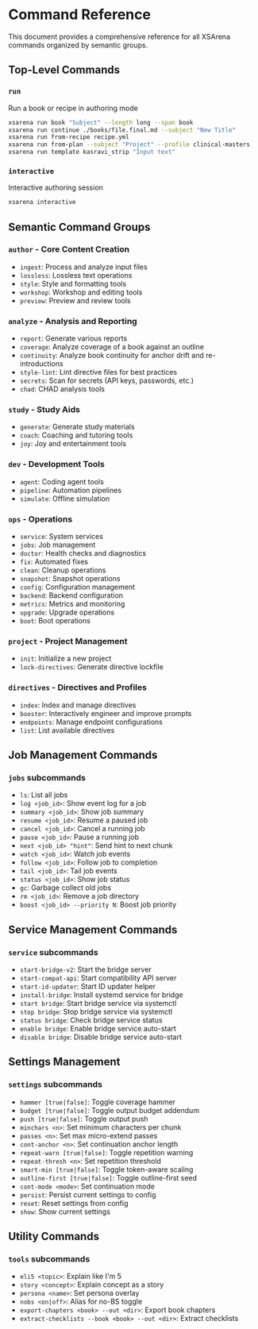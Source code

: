 # Command Reference

This document provides a comprehensive reference for all XSArena commands organized by semantic groups.

## Top-Level Commands

### `run`
Run a book or recipe in authoring mode
```bash
xsarena run book "Subject" --length long --span book
xsarena run continue ./books/file.final.md --subject "New Title"
xsarena run from-recipe recipe.yml
xsarena run from-plan --subject "Project" --profile clinical-masters
xsarena run template kasravi_strip "Input text"
```

### `interactive`
Interactive authoring session
```bash
xsarena interactive
```

## Semantic Command Groups

### `author` - Core Content Creation
- `ingest`: Process and analyze input files
- `lossless`: Lossless text operations
- `style`: Style and formatting tools
- `workshop`: Workshop and editing tools
- `preview`: Preview and review tools

### `analyze` - Analysis and Reporting
- `report`: Generate various reports
- `coverage`: Analyze coverage of a book against an outline
- `continuity`: Analyze book continuity for anchor drift and re-introductions
- `style-lint`: Lint directive files for best practices
- `secrets`: Scan for secrets (API keys, passwords, etc.)
- `chad`: CHAD analysis tools

### `study` - Study Aids
- `generate`: Generate study materials
- `coach`: Coaching and tutoring tools
- `joy`: Joy and entertainment tools

### `dev` - Development Tools
- `agent`: Coding agent tools
- `pipeline`: Automation pipelines
- `simulate`: Offline simulation

### `ops` - Operations
- `service`: System services
- `jobs`: Job management
- `doctor`: Health checks and diagnostics
- `fix`: Automated fixes
- `clean`: Cleanup operations
- `snapshot`: Snapshot operations
- `config`: Configuration management
- `backend`: Backend configuration
- `metrics`: Metrics and monitoring
- `upgrade`: Upgrade operations
- `boot`: Boot operations

### `project` - Project Management
- `init`: Initialize a new project
- `lock-directives`: Generate directive lockfile

### `directives` - Directives and Profiles
- `index`: Index and manage directives
- `booster`: Interactively engineer and improve prompts
- `endpoints`: Manage endpoint configurations
- `list`: List available directives

## Job Management Commands

### `jobs` subcommands
- `ls`: List all jobs
- `log <job_id>`: Show event log for a job
- `summary <job_id>`: Show job summary
- `resume <job_id>`: Resume a paused job
- `cancel <job_id>`: Cancel a running job
- `pause <job_id>`: Pause a running job
- `next <job_id> "hint"`: Send hint to next chunk
- `watch <job_id>`: Watch job events
- `follow <job_id>`: Follow job to completion
- `tail <job_id>`: Tail job events
- `status <job_id>`: Show job status
- `gc`: Garbage collect old jobs
- `rm <job_id>`: Remove a job directory
- `boost <job_id> --priority N`: Boost job priority

## Service Management Commands

### `service` subcommands
- `start-bridge-v2`: Start the bridge server
- `start-compat-api`: Start compatibility API server
- `start-id-updater`: Start ID updater helper
- `install-bridge`: Install systemd service for bridge
- `start bridge`: Start bridge service via systemctl
- `stop bridge`: Stop bridge service via systemctl
- `status bridge`: Check bridge service status
- `enable bridge`: Enable bridge service auto-start
- `disable bridge`: Disable bridge service auto-start

## Settings Management

### `settings` subcommands
- `hammer [true|false]`: Toggle coverage hammer
- `budget [true|false]`: Toggle output budget addendum
- `push [true|false]`: Toggle output push
- `minchars <n>`: Set minimum characters per chunk
- `passes <n>`: Set max micro-extend passes
- `cont-anchor <n>`: Set continuation anchor length
- `repeat-warn [true|false]`: Toggle repetition warning
- `repeat-thresh <n>`: Set repetition threshold
- `smart-min [true|false]`: Toggle token-aware scaling
- `outline-first [true|false]`: Toggle outline-first seed
- `cont-mode <mode>`: Set continuation mode
- `persist`: Persist current settings to config
- `reset`: Reset settings from config
- `show`: Show current settings

## Utility Commands

### `tools` subcommands
- `eli5 <topic>`: Explain like I'm 5
- `story <concept>`: Explain concept as a story
- `persona <name>`: Set persona overlay
- `nobs <on|off>`: Alias for no-BS toggle
- `export-chapters <book> --out <dir>`: Export book chapters
- `extract-checklists --book <book> --out <dir>`: Extract checklists
